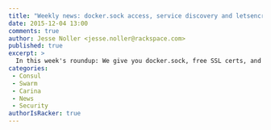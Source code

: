 ```yaml
---
title: "Weekly news: docker.sock access, service discovery and letsencrypt!"
date: 2015-12-04 13:00
comments: true
author: Jesse Noller <jesse.noller@rackspace.com>
published: true
excerpt: >
  In this week's roundup: We give you docker.sock, free SSL certs, and more!
categories:
 - Consul
 - Swarm
 - Carina
 - News
 - Security
authorIsRacker: true
---
```

